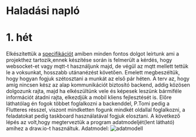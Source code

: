 # Haladási napló
# 1. hét
Elkészítettük a [specifikációt](https://github.com/pintertamas/shed-backend/blob/master/docs/specifikacio.pdf) amiben minden fontos dolgot leírtunk ami a projekthez tartozik,ennek készítése során is felmerült a kérdés, hogy websocket-et vagy mqtt-t 
használjunk majd, de végül az mqtt mellett tettük le a voksunkat, hosszabb utánanézést követően.
Emelett megbeszéltük, hogy hogyan fogjuk szétosztani a munkát az első pár héten.
A terv az, hogy amíg nincsen kész az alap kommunikációt biztosító backend, addig közösen dolgozunk rajta, majd ha elkészültünk vele és képesek leszünk bármiféle információt átadni rajta, elkezdjük a mobil kliens fejlesztését is.
Előre láthatólag én fogok többet foglalkozni a backenddel, P.Tomi pedig a Flutteres résszel, viszont mindketten fogunk mindkét oldallal foglalkozni, a feladatokat pedig taskboard használatával fogjuk elosztani.
A következő lépés az volt,hogy megterveztük a program adatmodeljét(lent látható) amihez a draw.io-t használtuk.
Adatmodel: ![adatmodell](https://github.com/pintertamas/shed-backend/blob/master/docs/data_model_1.png?raw=true)
